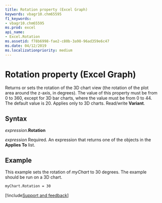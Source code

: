 ```yaml
---
title: Rotation property (Excel Graph)
keywords: vbagr10.chm65595
f1_keywords:
- vbagr10.chm65595
ms.prod: excel
api_name:
- Excel.Rotation
ms.assetid: f78b6998-fae2-c80b-3a98-96ad359e6c47
ms.date: 04/12/2019
ms.localizationpriority: medium
---
```



# Rotation property (Excel Graph)

Returns or sets the rotation of the 3D chart view (the rotation of the plot area around the z-axis, in degrees). The value of this property must be from 0 to 360, except for 3D bar charts, where the value must be from 0 to 44. The default value is 20. Applies only to 3D charts. Read/write **Variant**.

## Syntax

_expression_.**Rotation**

_expression_ Required. An expression that returns one of the objects in the **Applies To** list.

## Example

This example sets the rotation of _myChart_ to 30 degrees. The example should be run on a 3D chart.

```vb
myChart.Rotation = 30
```

[!include[Support and feedback](~/includes/feedback-boilerplate.md)]